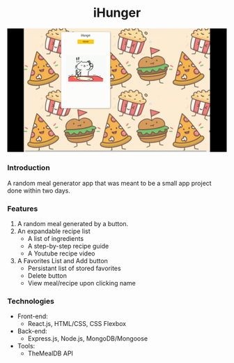 <h1 align="center">iHunger</h1>
<img src="ihunger.gif" alt="image" />

### Introduction
A random meal generator app that was meant to be a small app project done within two days.

### Features
1. A random meal generated by a button.
2. An expandable recipe list
   * A list of ingredients
   * A step-by-step recipe guide
   * A Youtube recipe video 
3. A Favorites List and Add button
   * Persistant list of stored favorites
   * Delete button
   * View meal/recipe upon clicking name

### Technologies
* Front-end:
  * React.js, HTML/CSS, CSS Flexbox
* Back-end:
  * Express.js, Node.js, MongoDB/Mongoose
* Tools:
  * TheMealDB API
